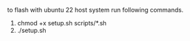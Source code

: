 to flash with ubuntu 22 host system run following commands.

1) chmod +x setup.sh scripts/*.sh
2) ./setup.sh
